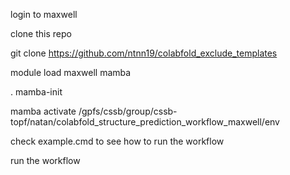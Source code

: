 login to maxwell

clone this repo

git clone https://github.com/ntnn19/colabfold_exclude_templates

module load maxwell mamba

. mamba-init

mamba activate /gpfs/cssb/group/cssb-topf/natan/colabfold_structure_prediction_workflow_maxwell/env

check example.cmd to see how to run the workflow

run the workflow
